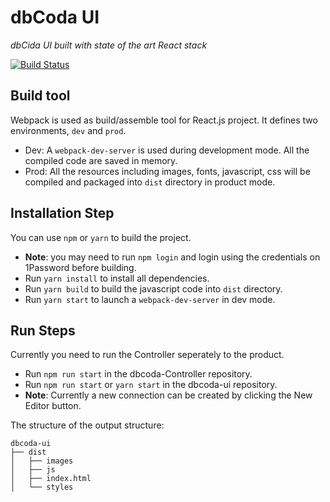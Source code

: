 # dbCoda UI
*dbCida UI built with state of the art React stack*

[![Build Status](https://drone.hoth.southbanksoftware.com/api/badges/SouthbankSoftware/dbcoda-ui/status.svg)](https://drone.hoth.southbanksoftware.com/SouthbankSoftware/dbcoda-ui)

## Build tool

Webpack is used as build/assemble tool for React.js project. It defines two environments, `dev` and `prod`. 

* Dev:
    A `webpack-dev-server` is used during development mode. All the compiled code are saved in memory.
* Prod:
    All the resources including images, fonts, javascript, css will be compiled and packaged into `dist` directory in product mode.

## Installation Step

You can use `npm` or `yarn` to build the project.

* **Note**: you may need to run `npm login` and login using the credentials on 1Password before building.
* Run `yarn install` to install all dependencies.
* Run `yarn build` to build the javascript code into `dist` directory.
* Run `yarn start` to launch a `webpack-dev-server` in dev mode.

## Run Steps

Currently you need to run the Controller seperately to the product.

* Run `npm run start` in the dbcoda-Controller repository.
* Run `npm run start` or `yarn start` in the dbcoda-ui repository.
* **Note**: Currently a new connection can be created by clicking the New Editor button.

The structure of the output structure:

```text
dbcoda-ui
├── dist
│   ├── images
│   ├── js
│   ├── index.html
│   └── styles
```